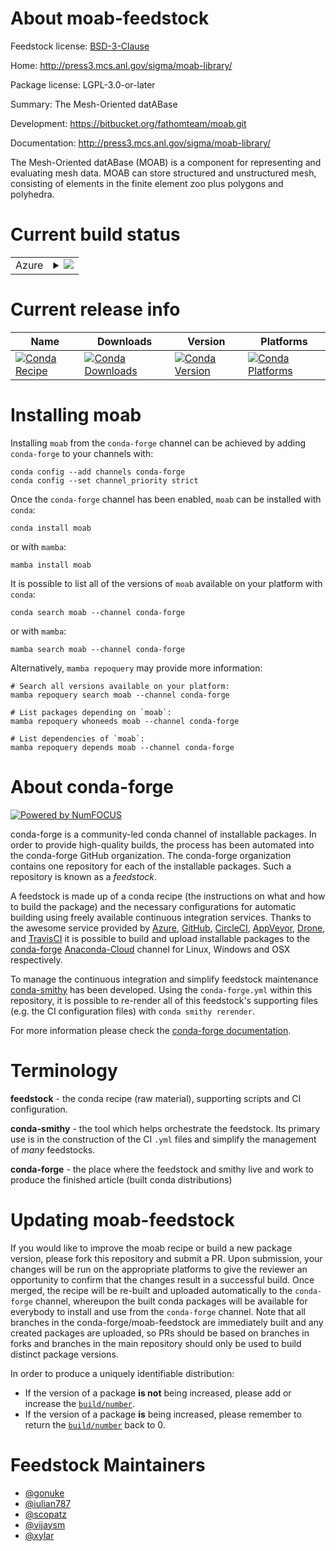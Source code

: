 About moab-feedstock
====================

Feedstock license: [BSD-3-Clause](https://github.com/conda-forge/moab-feedstock/blob/main/LICENSE.txt)

Home: http://press3.mcs.anl.gov/sigma/moab-library/

Package license: LGPL-3.0-or-later

Summary: The Mesh-Oriented datABase

Development: https://bitbucket.org/fathomteam/moab.git

Documentation: http://press3.mcs.anl.gov/sigma/moab-library/

The Mesh-Oriented datABase (MOAB) is a component for representing and
evaluating mesh data. MOAB can store structured and unstructured mesh,
consisting of elements in the finite element zoo plus polygons and
polyhedra.


Current build status
====================


<table>
    
  <tr>
    <td>Azure</td>
    <td>
      <details>
        <summary>
          <a href="https://dev.azure.com/conda-forge/feedstock-builds/_build/latest?definitionId=3111&branchName=main">
            <img src="https://dev.azure.com/conda-forge/feedstock-builds/_apis/build/status/moab-feedstock?branchName=main">
          </a>
        </summary>
        <table>
          <thead><tr><th>Variant</th><th>Status</th></tr></thead>
          <tbody><tr>
              <td>linux_64_mpimpichnumpy1.20python3.8.____73_pypytempestnotempest</td>
              <td>
                <a href="https://dev.azure.com/conda-forge/feedstock-builds/_build/latest?definitionId=3111&branchName=main">
                  <img src="https://dev.azure.com/conda-forge/feedstock-builds/_apis/build/status/moab-feedstock?branchName=main&jobName=linux&configuration=linux%20linux_64_mpimpichnumpy1.20python3.8.____73_pypytempestnotempest" alt="variant">
                </a>
              </td>
            </tr><tr>
              <td>linux_64_mpimpichnumpy1.20python3.8.____73_pypytempesttempest</td>
              <td>
                <a href="https://dev.azure.com/conda-forge/feedstock-builds/_build/latest?definitionId=3111&branchName=main">
                  <img src="https://dev.azure.com/conda-forge/feedstock-builds/_apis/build/status/moab-feedstock?branchName=main&jobName=linux&configuration=linux%20linux_64_mpimpichnumpy1.20python3.8.____73_pypytempesttempest" alt="variant">
                </a>
              </td>
            </tr><tr>
              <td>linux_64_mpimpichnumpy1.20python3.8.____cpythontempestnotempest</td>
              <td>
                <a href="https://dev.azure.com/conda-forge/feedstock-builds/_build/latest?definitionId=3111&branchName=main">
                  <img src="https://dev.azure.com/conda-forge/feedstock-builds/_apis/build/status/moab-feedstock?branchName=main&jobName=linux&configuration=linux%20linux_64_mpimpichnumpy1.20python3.8.____cpythontempestnotempest" alt="variant">
                </a>
              </td>
            </tr><tr>
              <td>linux_64_mpimpichnumpy1.20python3.8.____cpythontempesttempest</td>
              <td>
                <a href="https://dev.azure.com/conda-forge/feedstock-builds/_build/latest?definitionId=3111&branchName=main">
                  <img src="https://dev.azure.com/conda-forge/feedstock-builds/_apis/build/status/moab-feedstock?branchName=main&jobName=linux&configuration=linux%20linux_64_mpimpichnumpy1.20python3.8.____cpythontempesttempest" alt="variant">
                </a>
              </td>
            </tr><tr>
              <td>linux_64_mpimpichnumpy1.20python3.9.____73_pypytempestnotempest</td>
              <td>
                <a href="https://dev.azure.com/conda-forge/feedstock-builds/_build/latest?definitionId=3111&branchName=main">
                  <img src="https://dev.azure.com/conda-forge/feedstock-builds/_apis/build/status/moab-feedstock?branchName=main&jobName=linux&configuration=linux%20linux_64_mpimpichnumpy1.20python3.9.____73_pypytempestnotempest" alt="variant">
                </a>
              </td>
            </tr><tr>
              <td>linux_64_mpimpichnumpy1.20python3.9.____73_pypytempesttempest</td>
              <td>
                <a href="https://dev.azure.com/conda-forge/feedstock-builds/_build/latest?definitionId=3111&branchName=main">
                  <img src="https://dev.azure.com/conda-forge/feedstock-builds/_apis/build/status/moab-feedstock?branchName=main&jobName=linux&configuration=linux%20linux_64_mpimpichnumpy1.20python3.9.____73_pypytempesttempest" alt="variant">
                </a>
              </td>
            </tr><tr>
              <td>linux_64_mpimpichnumpy1.20python3.9.____cpythontempestnotempest</td>
              <td>
                <a href="https://dev.azure.com/conda-forge/feedstock-builds/_build/latest?definitionId=3111&branchName=main">
                  <img src="https://dev.azure.com/conda-forge/feedstock-builds/_apis/build/status/moab-feedstock?branchName=main&jobName=linux&configuration=linux%20linux_64_mpimpichnumpy1.20python3.9.____cpythontempestnotempest" alt="variant">
                </a>
              </td>
            </tr><tr>
              <td>linux_64_mpimpichnumpy1.20python3.9.____cpythontempesttempest</td>
              <td>
                <a href="https://dev.azure.com/conda-forge/feedstock-builds/_build/latest?definitionId=3111&branchName=main">
                  <img src="https://dev.azure.com/conda-forge/feedstock-builds/_apis/build/status/moab-feedstock?branchName=main&jobName=linux&configuration=linux%20linux_64_mpimpichnumpy1.20python3.9.____cpythontempesttempest" alt="variant">
                </a>
              </td>
            </tr><tr>
              <td>linux_64_mpimpichnumpy1.21python3.10.____cpythontempestnotempest</td>
              <td>
                <a href="https://dev.azure.com/conda-forge/feedstock-builds/_build/latest?definitionId=3111&branchName=main">
                  <img src="https://dev.azure.com/conda-forge/feedstock-builds/_apis/build/status/moab-feedstock?branchName=main&jobName=linux&configuration=linux%20linux_64_mpimpichnumpy1.21python3.10.____cpythontempestnotempest" alt="variant">
                </a>
              </td>
            </tr><tr>
              <td>linux_64_mpimpichnumpy1.21python3.10.____cpythontempesttempest</td>
              <td>
                <a href="https://dev.azure.com/conda-forge/feedstock-builds/_build/latest?definitionId=3111&branchName=main">
                  <img src="https://dev.azure.com/conda-forge/feedstock-builds/_apis/build/status/moab-feedstock?branchName=main&jobName=linux&configuration=linux%20linux_64_mpimpichnumpy1.21python3.10.____cpythontempesttempest" alt="variant">
                </a>
              </td>
            </tr><tr>
              <td>linux_64_mpimpichnumpy1.23python3.11.____cpythontempestnotempest</td>
              <td>
                <a href="https://dev.azure.com/conda-forge/feedstock-builds/_build/latest?definitionId=3111&branchName=main">
                  <img src="https://dev.azure.com/conda-forge/feedstock-builds/_apis/build/status/moab-feedstock?branchName=main&jobName=linux&configuration=linux%20linux_64_mpimpichnumpy1.23python3.11.____cpythontempestnotempest" alt="variant">
                </a>
              </td>
            </tr><tr>
              <td>linux_64_mpimpichnumpy1.23python3.11.____cpythontempesttempest</td>
              <td>
                <a href="https://dev.azure.com/conda-forge/feedstock-builds/_build/latest?definitionId=3111&branchName=main">
                  <img src="https://dev.azure.com/conda-forge/feedstock-builds/_apis/build/status/moab-feedstock?branchName=main&jobName=linux&configuration=linux%20linux_64_mpimpichnumpy1.23python3.11.____cpythontempesttempest" alt="variant">
                </a>
              </td>
            </tr><tr>
              <td>linux_64_mpinompinumpy1.20python3.8.____73_pypytempestnotempest</td>
              <td>
                <a href="https://dev.azure.com/conda-forge/feedstock-builds/_build/latest?definitionId=3111&branchName=main">
                  <img src="https://dev.azure.com/conda-forge/feedstock-builds/_apis/build/status/moab-feedstock?branchName=main&jobName=linux&configuration=linux%20linux_64_mpinompinumpy1.20python3.8.____73_pypytempestnotempest" alt="variant">
                </a>
              </td>
            </tr><tr>
              <td>linux_64_mpinompinumpy1.20python3.8.____73_pypytempesttempest</td>
              <td>
                <a href="https://dev.azure.com/conda-forge/feedstock-builds/_build/latest?definitionId=3111&branchName=main">
                  <img src="https://dev.azure.com/conda-forge/feedstock-builds/_apis/build/status/moab-feedstock?branchName=main&jobName=linux&configuration=linux%20linux_64_mpinompinumpy1.20python3.8.____73_pypytempesttempest" alt="variant">
                </a>
              </td>
            </tr><tr>
              <td>linux_64_mpinompinumpy1.20python3.8.____cpythontempestnotempest</td>
              <td>
                <a href="https://dev.azure.com/conda-forge/feedstock-builds/_build/latest?definitionId=3111&branchName=main">
                  <img src="https://dev.azure.com/conda-forge/feedstock-builds/_apis/build/status/moab-feedstock?branchName=main&jobName=linux&configuration=linux%20linux_64_mpinompinumpy1.20python3.8.____cpythontempestnotempest" alt="variant">
                </a>
              </td>
            </tr><tr>
              <td>linux_64_mpinompinumpy1.20python3.8.____cpythontempesttempest</td>
              <td>
                <a href="https://dev.azure.com/conda-forge/feedstock-builds/_build/latest?definitionId=3111&branchName=main">
                  <img src="https://dev.azure.com/conda-forge/feedstock-builds/_apis/build/status/moab-feedstock?branchName=main&jobName=linux&configuration=linux%20linux_64_mpinompinumpy1.20python3.8.____cpythontempesttempest" alt="variant">
                </a>
              </td>
            </tr><tr>
              <td>linux_64_mpinompinumpy1.20python3.9.____73_pypytempestnotempest</td>
              <td>
                <a href="https://dev.azure.com/conda-forge/feedstock-builds/_build/latest?definitionId=3111&branchName=main">
                  <img src="https://dev.azure.com/conda-forge/feedstock-builds/_apis/build/status/moab-feedstock?branchName=main&jobName=linux&configuration=linux%20linux_64_mpinompinumpy1.20python3.9.____73_pypytempestnotempest" alt="variant">
                </a>
              </td>
            </tr><tr>
              <td>linux_64_mpinompinumpy1.20python3.9.____73_pypytempesttempest</td>
              <td>
                <a href="https://dev.azure.com/conda-forge/feedstock-builds/_build/latest?definitionId=3111&branchName=main">
                  <img src="https://dev.azure.com/conda-forge/feedstock-builds/_apis/build/status/moab-feedstock?branchName=main&jobName=linux&configuration=linux%20linux_64_mpinompinumpy1.20python3.9.____73_pypytempesttempest" alt="variant">
                </a>
              </td>
            </tr><tr>
              <td>linux_64_mpinompinumpy1.20python3.9.____cpythontempestnotempest</td>
              <td>
                <a href="https://dev.azure.com/conda-forge/feedstock-builds/_build/latest?definitionId=3111&branchName=main">
                  <img src="https://dev.azure.com/conda-forge/feedstock-builds/_apis/build/status/moab-feedstock?branchName=main&jobName=linux&configuration=linux%20linux_64_mpinompinumpy1.20python3.9.____cpythontempestnotempest" alt="variant">
                </a>
              </td>
            </tr><tr>
              <td>linux_64_mpinompinumpy1.20python3.9.____cpythontempesttempest</td>
              <td>
                <a href="https://dev.azure.com/conda-forge/feedstock-builds/_build/latest?definitionId=3111&branchName=main">
                  <img src="https://dev.azure.com/conda-forge/feedstock-builds/_apis/build/status/moab-feedstock?branchName=main&jobName=linux&configuration=linux%20linux_64_mpinompinumpy1.20python3.9.____cpythontempesttempest" alt="variant">
                </a>
              </td>
            </tr><tr>
              <td>linux_64_mpinompinumpy1.21python3.10.____cpythontempestnotempest</td>
              <td>
                <a href="https://dev.azure.com/conda-forge/feedstock-builds/_build/latest?definitionId=3111&branchName=main">
                  <img src="https://dev.azure.com/conda-forge/feedstock-builds/_apis/build/status/moab-feedstock?branchName=main&jobName=linux&configuration=linux%20linux_64_mpinompinumpy1.21python3.10.____cpythontempestnotempest" alt="variant">
                </a>
              </td>
            </tr><tr>
              <td>linux_64_mpinompinumpy1.21python3.10.____cpythontempesttempest</td>
              <td>
                <a href="https://dev.azure.com/conda-forge/feedstock-builds/_build/latest?definitionId=3111&branchName=main">
                  <img src="https://dev.azure.com/conda-forge/feedstock-builds/_apis/build/status/moab-feedstock?branchName=main&jobName=linux&configuration=linux%20linux_64_mpinompinumpy1.21python3.10.____cpythontempesttempest" alt="variant">
                </a>
              </td>
            </tr><tr>
              <td>linux_64_mpinompinumpy1.23python3.11.____cpythontempestnotempest</td>
              <td>
                <a href="https://dev.azure.com/conda-forge/feedstock-builds/_build/latest?definitionId=3111&branchName=main">
                  <img src="https://dev.azure.com/conda-forge/feedstock-builds/_apis/build/status/moab-feedstock?branchName=main&jobName=linux&configuration=linux%20linux_64_mpinompinumpy1.23python3.11.____cpythontempestnotempest" alt="variant">
                </a>
              </td>
            </tr><tr>
              <td>linux_64_mpinompinumpy1.23python3.11.____cpythontempesttempest</td>
              <td>
                <a href="https://dev.azure.com/conda-forge/feedstock-builds/_build/latest?definitionId=3111&branchName=main">
                  <img src="https://dev.azure.com/conda-forge/feedstock-builds/_apis/build/status/moab-feedstock?branchName=main&jobName=linux&configuration=linux%20linux_64_mpinompinumpy1.23python3.11.____cpythontempesttempest" alt="variant">
                </a>
              </td>
            </tr><tr>
              <td>linux_64_mpiopenmpinumpy1.20python3.8.____73_pypytempestnotempest</td>
              <td>
                <a href="https://dev.azure.com/conda-forge/feedstock-builds/_build/latest?definitionId=3111&branchName=main">
                  <img src="https://dev.azure.com/conda-forge/feedstock-builds/_apis/build/status/moab-feedstock?branchName=main&jobName=linux&configuration=linux%20linux_64_mpiopenmpinumpy1.20python3.8.____73_pypytempestnotempest" alt="variant">
                </a>
              </td>
            </tr><tr>
              <td>linux_64_mpiopenmpinumpy1.20python3.8.____73_pypytempesttempest</td>
              <td>
                <a href="https://dev.azure.com/conda-forge/feedstock-builds/_build/latest?definitionId=3111&branchName=main">
                  <img src="https://dev.azure.com/conda-forge/feedstock-builds/_apis/build/status/moab-feedstock?branchName=main&jobName=linux&configuration=linux%20linux_64_mpiopenmpinumpy1.20python3.8.____73_pypytempesttempest" alt="variant">
                </a>
              </td>
            </tr><tr>
              <td>linux_64_mpiopenmpinumpy1.20python3.8.____cpythontempestnotempest</td>
              <td>
                <a href="https://dev.azure.com/conda-forge/feedstock-builds/_build/latest?definitionId=3111&branchName=main">
                  <img src="https://dev.azure.com/conda-forge/feedstock-builds/_apis/build/status/moab-feedstock?branchName=main&jobName=linux&configuration=linux%20linux_64_mpiopenmpinumpy1.20python3.8.____cpythontempestnotempest" alt="variant">
                </a>
              </td>
            </tr><tr>
              <td>linux_64_mpiopenmpinumpy1.20python3.8.____cpythontempesttempest</td>
              <td>
                <a href="https://dev.azure.com/conda-forge/feedstock-builds/_build/latest?definitionId=3111&branchName=main">
                  <img src="https://dev.azure.com/conda-forge/feedstock-builds/_apis/build/status/moab-feedstock?branchName=main&jobName=linux&configuration=linux%20linux_64_mpiopenmpinumpy1.20python3.8.____cpythontempesttempest" alt="variant">
                </a>
              </td>
            </tr><tr>
              <td>linux_64_mpiopenmpinumpy1.20python3.9.____73_pypytempestnotempest</td>
              <td>
                <a href="https://dev.azure.com/conda-forge/feedstock-builds/_build/latest?definitionId=3111&branchName=main">
                  <img src="https://dev.azure.com/conda-forge/feedstock-builds/_apis/build/status/moab-feedstock?branchName=main&jobName=linux&configuration=linux%20linux_64_mpiopenmpinumpy1.20python3.9.____73_pypytempestnotempest" alt="variant">
                </a>
              </td>
            </tr><tr>
              <td>linux_64_mpiopenmpinumpy1.20python3.9.____73_pypytempesttempest</td>
              <td>
                <a href="https://dev.azure.com/conda-forge/feedstock-builds/_build/latest?definitionId=3111&branchName=main">
                  <img src="https://dev.azure.com/conda-forge/feedstock-builds/_apis/build/status/moab-feedstock?branchName=main&jobName=linux&configuration=linux%20linux_64_mpiopenmpinumpy1.20python3.9.____73_pypytempesttempest" alt="variant">
                </a>
              </td>
            </tr><tr>
              <td>linux_64_mpiopenmpinumpy1.20python3.9.____cpythontempestnotempest</td>
              <td>
                <a href="https://dev.azure.com/conda-forge/feedstock-builds/_build/latest?definitionId=3111&branchName=main">
                  <img src="https://dev.azure.com/conda-forge/feedstock-builds/_apis/build/status/moab-feedstock?branchName=main&jobName=linux&configuration=linux%20linux_64_mpiopenmpinumpy1.20python3.9.____cpythontempestnotempest" alt="variant">
                </a>
              </td>
            </tr><tr>
              <td>linux_64_mpiopenmpinumpy1.20python3.9.____cpythontempesttempest</td>
              <td>
                <a href="https://dev.azure.com/conda-forge/feedstock-builds/_build/latest?definitionId=3111&branchName=main">
                  <img src="https://dev.azure.com/conda-forge/feedstock-builds/_apis/build/status/moab-feedstock?branchName=main&jobName=linux&configuration=linux%20linux_64_mpiopenmpinumpy1.20python3.9.____cpythontempesttempest" alt="variant">
                </a>
              </td>
            </tr><tr>
              <td>linux_64_mpiopenmpinumpy1.21python3.10.____cpythontempestnotempest</td>
              <td>
                <a href="https://dev.azure.com/conda-forge/feedstock-builds/_build/latest?definitionId=3111&branchName=main">
                  <img src="https://dev.azure.com/conda-forge/feedstock-builds/_apis/build/status/moab-feedstock?branchName=main&jobName=linux&configuration=linux%20linux_64_mpiopenmpinumpy1.21python3.10.____cpythontempestnotempest" alt="variant">
                </a>
              </td>
            </tr><tr>
              <td>linux_64_mpiopenmpinumpy1.21python3.10.____cpythontempesttempest</td>
              <td>
                <a href="https://dev.azure.com/conda-forge/feedstock-builds/_build/latest?definitionId=3111&branchName=main">
                  <img src="https://dev.azure.com/conda-forge/feedstock-builds/_apis/build/status/moab-feedstock?branchName=main&jobName=linux&configuration=linux%20linux_64_mpiopenmpinumpy1.21python3.10.____cpythontempesttempest" alt="variant">
                </a>
              </td>
            </tr><tr>
              <td>linux_64_mpiopenmpinumpy1.23python3.11.____cpythontempestnotempest</td>
              <td>
                <a href="https://dev.azure.com/conda-forge/feedstock-builds/_build/latest?definitionId=3111&branchName=main">
                  <img src="https://dev.azure.com/conda-forge/feedstock-builds/_apis/build/status/moab-feedstock?branchName=main&jobName=linux&configuration=linux%20linux_64_mpiopenmpinumpy1.23python3.11.____cpythontempestnotempest" alt="variant">
                </a>
              </td>
            </tr><tr>
              <td>linux_64_mpiopenmpinumpy1.23python3.11.____cpythontempesttempest</td>
              <td>
                <a href="https://dev.azure.com/conda-forge/feedstock-builds/_build/latest?definitionId=3111&branchName=main">
                  <img src="https://dev.azure.com/conda-forge/feedstock-builds/_apis/build/status/moab-feedstock?branchName=main&jobName=linux&configuration=linux%20linux_64_mpiopenmpinumpy1.23python3.11.____cpythontempesttempest" alt="variant">
                </a>
              </td>
            </tr><tr>
              <td>osx_64_mpimpichnumpy1.20python3.8.____73_pypytempestnotempest</td>
              <td>
                <a href="https://dev.azure.com/conda-forge/feedstock-builds/_build/latest?definitionId=3111&branchName=main">
                  <img src="https://dev.azure.com/conda-forge/feedstock-builds/_apis/build/status/moab-feedstock?branchName=main&jobName=osx&configuration=osx%20osx_64_mpimpichnumpy1.20python3.8.____73_pypytempestnotempest" alt="variant">
                </a>
              </td>
            </tr><tr>
              <td>osx_64_mpimpichnumpy1.20python3.8.____73_pypytempesttempest</td>
              <td>
                <a href="https://dev.azure.com/conda-forge/feedstock-builds/_build/latest?definitionId=3111&branchName=main">
                  <img src="https://dev.azure.com/conda-forge/feedstock-builds/_apis/build/status/moab-feedstock?branchName=main&jobName=osx&configuration=osx%20osx_64_mpimpichnumpy1.20python3.8.____73_pypytempesttempest" alt="variant">
                </a>
              </td>
            </tr><tr>
              <td>osx_64_mpimpichnumpy1.20python3.8.____cpythontempestnotempest</td>
              <td>
                <a href="https://dev.azure.com/conda-forge/feedstock-builds/_build/latest?definitionId=3111&branchName=main">
                  <img src="https://dev.azure.com/conda-forge/feedstock-builds/_apis/build/status/moab-feedstock?branchName=main&jobName=osx&configuration=osx%20osx_64_mpimpichnumpy1.20python3.8.____cpythontempestnotempest" alt="variant">
                </a>
              </td>
            </tr><tr>
              <td>osx_64_mpimpichnumpy1.20python3.8.____cpythontempesttempest</td>
              <td>
                <a href="https://dev.azure.com/conda-forge/feedstock-builds/_build/latest?definitionId=3111&branchName=main">
                  <img src="https://dev.azure.com/conda-forge/feedstock-builds/_apis/build/status/moab-feedstock?branchName=main&jobName=osx&configuration=osx%20osx_64_mpimpichnumpy1.20python3.8.____cpythontempesttempest" alt="variant">
                </a>
              </td>
            </tr><tr>
              <td>osx_64_mpimpichnumpy1.20python3.9.____73_pypytempestnotempest</td>
              <td>
                <a href="https://dev.azure.com/conda-forge/feedstock-builds/_build/latest?definitionId=3111&branchName=main">
                  <img src="https://dev.azure.com/conda-forge/feedstock-builds/_apis/build/status/moab-feedstock?branchName=main&jobName=osx&configuration=osx%20osx_64_mpimpichnumpy1.20python3.9.____73_pypytempestnotempest" alt="variant">
                </a>
              </td>
            </tr><tr>
              <td>osx_64_mpimpichnumpy1.20python3.9.____73_pypytempesttempest</td>
              <td>
                <a href="https://dev.azure.com/conda-forge/feedstock-builds/_build/latest?definitionId=3111&branchName=main">
                  <img src="https://dev.azure.com/conda-forge/feedstock-builds/_apis/build/status/moab-feedstock?branchName=main&jobName=osx&configuration=osx%20osx_64_mpimpichnumpy1.20python3.9.____73_pypytempesttempest" alt="variant">
                </a>
              </td>
            </tr><tr>
              <td>osx_64_mpimpichnumpy1.20python3.9.____cpythontempestnotempest</td>
              <td>
                <a href="https://dev.azure.com/conda-forge/feedstock-builds/_build/latest?definitionId=3111&branchName=main">
                  <img src="https://dev.azure.com/conda-forge/feedstock-builds/_apis/build/status/moab-feedstock?branchName=main&jobName=osx&configuration=osx%20osx_64_mpimpichnumpy1.20python3.9.____cpythontempestnotempest" alt="variant">
                </a>
              </td>
            </tr><tr>
              <td>osx_64_mpimpichnumpy1.20python3.9.____cpythontempesttempest</td>
              <td>
                <a href="https://dev.azure.com/conda-forge/feedstock-builds/_build/latest?definitionId=3111&branchName=main">
                  <img src="https://dev.azure.com/conda-forge/feedstock-builds/_apis/build/status/moab-feedstock?branchName=main&jobName=osx&configuration=osx%20osx_64_mpimpichnumpy1.20python3.9.____cpythontempesttempest" alt="variant">
                </a>
              </td>
            </tr><tr>
              <td>osx_64_mpimpichnumpy1.21python3.10.____cpythontempestnotempest</td>
              <td>
                <a href="https://dev.azure.com/conda-forge/feedstock-builds/_build/latest?definitionId=3111&branchName=main">
                  <img src="https://dev.azure.com/conda-forge/feedstock-builds/_apis/build/status/moab-feedstock?branchName=main&jobName=osx&configuration=osx%20osx_64_mpimpichnumpy1.21python3.10.____cpythontempestnotempest" alt="variant">
                </a>
              </td>
            </tr><tr>
              <td>osx_64_mpimpichnumpy1.21python3.10.____cpythontempesttempest</td>
              <td>
                <a href="https://dev.azure.com/conda-forge/feedstock-builds/_build/latest?definitionId=3111&branchName=main">
                  <img src="https://dev.azure.com/conda-forge/feedstock-builds/_apis/build/status/moab-feedstock?branchName=main&jobName=osx&configuration=osx%20osx_64_mpimpichnumpy1.21python3.10.____cpythontempesttempest" alt="variant">
                </a>
              </td>
            </tr><tr>
              <td>osx_64_mpimpichnumpy1.23python3.11.____cpythontempestnotempest</td>
              <td>
                <a href="https://dev.azure.com/conda-forge/feedstock-builds/_build/latest?definitionId=3111&branchName=main">
                  <img src="https://dev.azure.com/conda-forge/feedstock-builds/_apis/build/status/moab-feedstock?branchName=main&jobName=osx&configuration=osx%20osx_64_mpimpichnumpy1.23python3.11.____cpythontempestnotempest" alt="variant">
                </a>
              </td>
            </tr><tr>
              <td>osx_64_mpimpichnumpy1.23python3.11.____cpythontempesttempest</td>
              <td>
                <a href="https://dev.azure.com/conda-forge/feedstock-builds/_build/latest?definitionId=3111&branchName=main">
                  <img src="https://dev.azure.com/conda-forge/feedstock-builds/_apis/build/status/moab-feedstock?branchName=main&jobName=osx&configuration=osx%20osx_64_mpimpichnumpy1.23python3.11.____cpythontempesttempest" alt="variant">
                </a>
              </td>
            </tr><tr>
              <td>osx_64_mpinompinumpy1.20python3.8.____73_pypytempestnotempest</td>
              <td>
                <a href="https://dev.azure.com/conda-forge/feedstock-builds/_build/latest?definitionId=3111&branchName=main">
                  <img src="https://dev.azure.com/conda-forge/feedstock-builds/_apis/build/status/moab-feedstock?branchName=main&jobName=osx&configuration=osx%20osx_64_mpinompinumpy1.20python3.8.____73_pypytempestnotempest" alt="variant">
                </a>
              </td>
            </tr><tr>
              <td>osx_64_mpinompinumpy1.20python3.8.____73_pypytempesttempest</td>
              <td>
                <a href="https://dev.azure.com/conda-forge/feedstock-builds/_build/latest?definitionId=3111&branchName=main">
                  <img src="https://dev.azure.com/conda-forge/feedstock-builds/_apis/build/status/moab-feedstock?branchName=main&jobName=osx&configuration=osx%20osx_64_mpinompinumpy1.20python3.8.____73_pypytempesttempest" alt="variant">
                </a>
              </td>
            </tr><tr>
              <td>osx_64_mpinompinumpy1.20python3.8.____cpythontempestnotempest</td>
              <td>
                <a href="https://dev.azure.com/conda-forge/feedstock-builds/_build/latest?definitionId=3111&branchName=main">
                  <img src="https://dev.azure.com/conda-forge/feedstock-builds/_apis/build/status/moab-feedstock?branchName=main&jobName=osx&configuration=osx%20osx_64_mpinompinumpy1.20python3.8.____cpythontempestnotempest" alt="variant">
                </a>
              </td>
            </tr><tr>
              <td>osx_64_mpinompinumpy1.20python3.8.____cpythontempesttempest</td>
              <td>
                <a href="https://dev.azure.com/conda-forge/feedstock-builds/_build/latest?definitionId=3111&branchName=main">
                  <img src="https://dev.azure.com/conda-forge/feedstock-builds/_apis/build/status/moab-feedstock?branchName=main&jobName=osx&configuration=osx%20osx_64_mpinompinumpy1.20python3.8.____cpythontempesttempest" alt="variant">
                </a>
              </td>
            </tr><tr>
              <td>osx_64_mpinompinumpy1.20python3.9.____73_pypytempestnotempest</td>
              <td>
                <a href="https://dev.azure.com/conda-forge/feedstock-builds/_build/latest?definitionId=3111&branchName=main">
                  <img src="https://dev.azure.com/conda-forge/feedstock-builds/_apis/build/status/moab-feedstock?branchName=main&jobName=osx&configuration=osx%20osx_64_mpinompinumpy1.20python3.9.____73_pypytempestnotempest" alt="variant">
                </a>
              </td>
            </tr><tr>
              <td>osx_64_mpinompinumpy1.20python3.9.____73_pypytempesttempest</td>
              <td>
                <a href="https://dev.azure.com/conda-forge/feedstock-builds/_build/latest?definitionId=3111&branchName=main">
                  <img src="https://dev.azure.com/conda-forge/feedstock-builds/_apis/build/status/moab-feedstock?branchName=main&jobName=osx&configuration=osx%20osx_64_mpinompinumpy1.20python3.9.____73_pypytempesttempest" alt="variant">
                </a>
              </td>
            </tr><tr>
              <td>osx_64_mpinompinumpy1.20python3.9.____cpythontempestnotempest</td>
              <td>
                <a href="https://dev.azure.com/conda-forge/feedstock-builds/_build/latest?definitionId=3111&branchName=main">
                  <img src="https://dev.azure.com/conda-forge/feedstock-builds/_apis/build/status/moab-feedstock?branchName=main&jobName=osx&configuration=osx%20osx_64_mpinompinumpy1.20python3.9.____cpythontempestnotempest" alt="variant">
                </a>
              </td>
            </tr><tr>
              <td>osx_64_mpinompinumpy1.20python3.9.____cpythontempesttempest</td>
              <td>
                <a href="https://dev.azure.com/conda-forge/feedstock-builds/_build/latest?definitionId=3111&branchName=main">
                  <img src="https://dev.azure.com/conda-forge/feedstock-builds/_apis/build/status/moab-feedstock?branchName=main&jobName=osx&configuration=osx%20osx_64_mpinompinumpy1.20python3.9.____cpythontempesttempest" alt="variant">
                </a>
              </td>
            </tr><tr>
              <td>osx_64_mpinompinumpy1.21python3.10.____cpythontempestnotempest</td>
              <td>
                <a href="https://dev.azure.com/conda-forge/feedstock-builds/_build/latest?definitionId=3111&branchName=main">
                  <img src="https://dev.azure.com/conda-forge/feedstock-builds/_apis/build/status/moab-feedstock?branchName=main&jobName=osx&configuration=osx%20osx_64_mpinompinumpy1.21python3.10.____cpythontempestnotempest" alt="variant">
                </a>
              </td>
            </tr><tr>
              <td>osx_64_mpinompinumpy1.21python3.10.____cpythontempesttempest</td>
              <td>
                <a href="https://dev.azure.com/conda-forge/feedstock-builds/_build/latest?definitionId=3111&branchName=main">
                  <img src="https://dev.azure.com/conda-forge/feedstock-builds/_apis/build/status/moab-feedstock?branchName=main&jobName=osx&configuration=osx%20osx_64_mpinompinumpy1.21python3.10.____cpythontempesttempest" alt="variant">
                </a>
              </td>
            </tr><tr>
              <td>osx_64_mpinompinumpy1.23python3.11.____cpythontempestnotempest</td>
              <td>
                <a href="https://dev.azure.com/conda-forge/feedstock-builds/_build/latest?definitionId=3111&branchName=main">
                  <img src="https://dev.azure.com/conda-forge/feedstock-builds/_apis/build/status/moab-feedstock?branchName=main&jobName=osx&configuration=osx%20osx_64_mpinompinumpy1.23python3.11.____cpythontempestnotempest" alt="variant">
                </a>
              </td>
            </tr><tr>
              <td>osx_64_mpinompinumpy1.23python3.11.____cpythontempesttempest</td>
              <td>
                <a href="https://dev.azure.com/conda-forge/feedstock-builds/_build/latest?definitionId=3111&branchName=main">
                  <img src="https://dev.azure.com/conda-forge/feedstock-builds/_apis/build/status/moab-feedstock?branchName=main&jobName=osx&configuration=osx%20osx_64_mpinompinumpy1.23python3.11.____cpythontempesttempest" alt="variant">
                </a>
              </td>
            </tr><tr>
              <td>osx_64_mpiopenmpinumpy1.20python3.8.____73_pypytempestnotempest</td>
              <td>
                <a href="https://dev.azure.com/conda-forge/feedstock-builds/_build/latest?definitionId=3111&branchName=main">
                  <img src="https://dev.azure.com/conda-forge/feedstock-builds/_apis/build/status/moab-feedstock?branchName=main&jobName=osx&configuration=osx%20osx_64_mpiopenmpinumpy1.20python3.8.____73_pypytempestnotempest" alt="variant">
                </a>
              </td>
            </tr><tr>
              <td>osx_64_mpiopenmpinumpy1.20python3.8.____73_pypytempesttempest</td>
              <td>
                <a href="https://dev.azure.com/conda-forge/feedstock-builds/_build/latest?definitionId=3111&branchName=main">
                  <img src="https://dev.azure.com/conda-forge/feedstock-builds/_apis/build/status/moab-feedstock?branchName=main&jobName=osx&configuration=osx%20osx_64_mpiopenmpinumpy1.20python3.8.____73_pypytempesttempest" alt="variant">
                </a>
              </td>
            </tr><tr>
              <td>osx_64_mpiopenmpinumpy1.20python3.8.____cpythontempestnotempest</td>
              <td>
                <a href="https://dev.azure.com/conda-forge/feedstock-builds/_build/latest?definitionId=3111&branchName=main">
                  <img src="https://dev.azure.com/conda-forge/feedstock-builds/_apis/build/status/moab-feedstock?branchName=main&jobName=osx&configuration=osx%20osx_64_mpiopenmpinumpy1.20python3.8.____cpythontempestnotempest" alt="variant">
                </a>
              </td>
            </tr><tr>
              <td>osx_64_mpiopenmpinumpy1.20python3.8.____cpythontempesttempest</td>
              <td>
                <a href="https://dev.azure.com/conda-forge/feedstock-builds/_build/latest?definitionId=3111&branchName=main">
                  <img src="https://dev.azure.com/conda-forge/feedstock-builds/_apis/build/status/moab-feedstock?branchName=main&jobName=osx&configuration=osx%20osx_64_mpiopenmpinumpy1.20python3.8.____cpythontempesttempest" alt="variant">
                </a>
              </td>
            </tr><tr>
              <td>osx_64_mpiopenmpinumpy1.20python3.9.____73_pypytempestnotempest</td>
              <td>
                <a href="https://dev.azure.com/conda-forge/feedstock-builds/_build/latest?definitionId=3111&branchName=main">
                  <img src="https://dev.azure.com/conda-forge/feedstock-builds/_apis/build/status/moab-feedstock?branchName=main&jobName=osx&configuration=osx%20osx_64_mpiopenmpinumpy1.20python3.9.____73_pypytempestnotempest" alt="variant">
                </a>
              </td>
            </tr><tr>
              <td>osx_64_mpiopenmpinumpy1.20python3.9.____73_pypytempesttempest</td>
              <td>
                <a href="https://dev.azure.com/conda-forge/feedstock-builds/_build/latest?definitionId=3111&branchName=main">
                  <img src="https://dev.azure.com/conda-forge/feedstock-builds/_apis/build/status/moab-feedstock?branchName=main&jobName=osx&configuration=osx%20osx_64_mpiopenmpinumpy1.20python3.9.____73_pypytempesttempest" alt="variant">
                </a>
              </td>
            </tr><tr>
              <td>osx_64_mpiopenmpinumpy1.20python3.9.____cpythontempestnotempest</td>
              <td>
                <a href="https://dev.azure.com/conda-forge/feedstock-builds/_build/latest?definitionId=3111&branchName=main">
                  <img src="https://dev.azure.com/conda-forge/feedstock-builds/_apis/build/status/moab-feedstock?branchName=main&jobName=osx&configuration=osx%20osx_64_mpiopenmpinumpy1.20python3.9.____cpythontempestnotempest" alt="variant">
                </a>
              </td>
            </tr><tr>
              <td>osx_64_mpiopenmpinumpy1.20python3.9.____cpythontempesttempest</td>
              <td>
                <a href="https://dev.azure.com/conda-forge/feedstock-builds/_build/latest?definitionId=3111&branchName=main">
                  <img src="https://dev.azure.com/conda-forge/feedstock-builds/_apis/build/status/moab-feedstock?branchName=main&jobName=osx&configuration=osx%20osx_64_mpiopenmpinumpy1.20python3.9.____cpythontempesttempest" alt="variant">
                </a>
              </td>
            </tr><tr>
              <td>osx_64_mpiopenmpinumpy1.21python3.10.____cpythontempestnotempest</td>
              <td>
                <a href="https://dev.azure.com/conda-forge/feedstock-builds/_build/latest?definitionId=3111&branchName=main">
                  <img src="https://dev.azure.com/conda-forge/feedstock-builds/_apis/build/status/moab-feedstock?branchName=main&jobName=osx&configuration=osx%20osx_64_mpiopenmpinumpy1.21python3.10.____cpythontempestnotempest" alt="variant">
                </a>
              </td>
            </tr><tr>
              <td>osx_64_mpiopenmpinumpy1.21python3.10.____cpythontempesttempest</td>
              <td>
                <a href="https://dev.azure.com/conda-forge/feedstock-builds/_build/latest?definitionId=3111&branchName=main">
                  <img src="https://dev.azure.com/conda-forge/feedstock-builds/_apis/build/status/moab-feedstock?branchName=main&jobName=osx&configuration=osx%20osx_64_mpiopenmpinumpy1.21python3.10.____cpythontempesttempest" alt="variant">
                </a>
              </td>
            </tr><tr>
              <td>osx_64_mpiopenmpinumpy1.23python3.11.____cpythontempestnotempest</td>
              <td>
                <a href="https://dev.azure.com/conda-forge/feedstock-builds/_build/latest?definitionId=3111&branchName=main">
                  <img src="https://dev.azure.com/conda-forge/feedstock-builds/_apis/build/status/moab-feedstock?branchName=main&jobName=osx&configuration=osx%20osx_64_mpiopenmpinumpy1.23python3.11.____cpythontempestnotempest" alt="variant">
                </a>
              </td>
            </tr><tr>
              <td>osx_64_mpiopenmpinumpy1.23python3.11.____cpythontempesttempest</td>
              <td>
                <a href="https://dev.azure.com/conda-forge/feedstock-builds/_build/latest?definitionId=3111&branchName=main">
                  <img src="https://dev.azure.com/conda-forge/feedstock-builds/_apis/build/status/moab-feedstock?branchName=main&jobName=osx&configuration=osx%20osx_64_mpiopenmpinumpy1.23python3.11.____cpythontempesttempest" alt="variant">
                </a>
              </td>
            </tr>
          </tbody>
        </table>
      </details>
    </td>
  </tr>
</table>

Current release info
====================

| Name | Downloads | Version | Platforms |
| --- | --- | --- | --- |
| [![Conda Recipe](https://img.shields.io/badge/recipe-moab-green.svg)](https://anaconda.org/conda-forge/moab) | [![Conda Downloads](https://img.shields.io/conda/dn/conda-forge/moab.svg)](https://anaconda.org/conda-forge/moab) | [![Conda Version](https://img.shields.io/conda/vn/conda-forge/moab.svg)](https://anaconda.org/conda-forge/moab) | [![Conda Platforms](https://img.shields.io/conda/pn/conda-forge/moab.svg)](https://anaconda.org/conda-forge/moab) |

Installing moab
===============

Installing `moab` from the `conda-forge` channel can be achieved by adding `conda-forge` to your channels with:

```
conda config --add channels conda-forge
conda config --set channel_priority strict
```

Once the `conda-forge` channel has been enabled, `moab` can be installed with `conda`:

```
conda install moab
```

or with `mamba`:

```
mamba install moab
```

It is possible to list all of the versions of `moab` available on your platform with `conda`:

```
conda search moab --channel conda-forge
```

or with `mamba`:

```
mamba search moab --channel conda-forge
```

Alternatively, `mamba repoquery` may provide more information:

```
# Search all versions available on your platform:
mamba repoquery search moab --channel conda-forge

# List packages depending on `moab`:
mamba repoquery whoneeds moab --channel conda-forge

# List dependencies of `moab`:
mamba repoquery depends moab --channel conda-forge
```


About conda-forge
=================

[![Powered by
NumFOCUS](https://img.shields.io/badge/powered%20by-NumFOCUS-orange.svg?style=flat&colorA=E1523D&colorB=007D8A)](https://numfocus.org)

conda-forge is a community-led conda channel of installable packages.
In order to provide high-quality builds, the process has been automated into the
conda-forge GitHub organization. The conda-forge organization contains one repository
for each of the installable packages. Such a repository is known as a *feedstock*.

A feedstock is made up of a conda recipe (the instructions on what and how to build
the package) and the necessary configurations for automatic building using freely
available continuous integration services. Thanks to the awesome service provided by
[Azure](https://azure.microsoft.com/en-us/services/devops/), [GitHub](https://github.com/),
[CircleCI](https://circleci.com/), [AppVeyor](https://www.appveyor.com/),
[Drone](https://cloud.drone.io/welcome), and [TravisCI](https://travis-ci.com/)
it is possible to build and upload installable packages to the
[conda-forge](https://anaconda.org/conda-forge) [Anaconda-Cloud](https://anaconda.org/)
channel for Linux, Windows and OSX respectively.

To manage the continuous integration and simplify feedstock maintenance
[conda-smithy](https://github.com/conda-forge/conda-smithy) has been developed.
Using the ``conda-forge.yml`` within this repository, it is possible to re-render all of
this feedstock's supporting files (e.g. the CI configuration files) with ``conda smithy rerender``.

For more information please check the [conda-forge documentation](https://conda-forge.org/docs/).

Terminology
===========

**feedstock** - the conda recipe (raw material), supporting scripts and CI configuration.

**conda-smithy** - the tool which helps orchestrate the feedstock.
                   Its primary use is in the construction of the CI ``.yml`` files
                   and simplify the management of *many* feedstocks.

**conda-forge** - the place where the feedstock and smithy live and work to
                  produce the finished article (built conda distributions)


Updating moab-feedstock
=======================

If you would like to improve the moab recipe or build a new
package version, please fork this repository and submit a PR. Upon submission,
your changes will be run on the appropriate platforms to give the reviewer an
opportunity to confirm that the changes result in a successful build. Once
merged, the recipe will be re-built and uploaded automatically to the
`conda-forge` channel, whereupon the built conda packages will be available for
everybody to install and use from the `conda-forge` channel.
Note that all branches in the conda-forge/moab-feedstock are
immediately built and any created packages are uploaded, so PRs should be based
on branches in forks and branches in the main repository should only be used to
build distinct package versions.

In order to produce a uniquely identifiable distribution:
 * If the version of a package **is not** being increased, please add or increase
   the [``build/number``](https://docs.conda.io/projects/conda-build/en/latest/resources/define-metadata.html#build-number-and-string).
 * If the version of a package **is** being increased, please remember to return
   the [``build/number``](https://docs.conda.io/projects/conda-build/en/latest/resources/define-metadata.html#build-number-and-string)
   back to 0.

Feedstock Maintainers
=====================

* [@gonuke](https://github.com/gonuke/)
* [@iulian787](https://github.com/iulian787/)
* [@scopatz](https://github.com/scopatz/)
* [@vijaysm](https://github.com/vijaysm/)
* [@xylar](https://github.com/xylar/)

